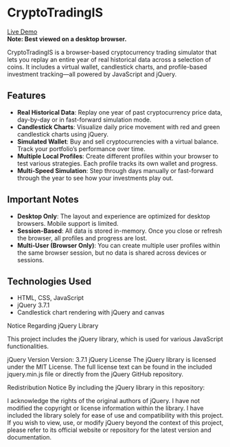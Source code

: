 # CryptoTradingIS

[Live Demo](https://hamiteldem.github.io/CryptoTradingIS/)  
**Note: Best viewed on a desktop browser.**

CryptoTradingIS is a browser-based cryptocurrency trading simulator that lets you replay an entire year of real historical data across a selection of coins. It includes a virtual wallet, candlestick charts, and profile-based investment tracking—all powered by JavaScript and jQuery.

## Features

- **Real Historical Data**: Replay one year of past cryptocurrency price data, day-by-day or in fast-forward simulation mode.
- **Candlestick Charts**: Visualize daily price movement with red and green candlestick charts using jQuery.
- **Simulated Wallet**: Buy and sell cryptocurrencies with a virtual balance. Track your portfolio’s performance over time.
- **Multiple Local Profiles**: Create different profiles within your browser to test various strategies. Each profile tracks its own wallet and progress.
- **Multi-Speed Simulation**: Step through days manually or fast-forward through the year to see how your investments play out.

## Important Notes

- **Desktop Only**: The layout and experience are optimized for desktop browsers. Mobile support is limited.
- **Session-Based**: All data is stored in-memory. Once you close or refresh the browser, all profiles and progress are lost.
- **Multi-User (Browser Only)**: You can create multiple user profiles within the same browser session, but no data is shared across devices or sessions.

## Technologies Used

- HTML, CSS, JavaScript
- jQuery 3.7.1
- Candlestick chart rendering with jQuery and canvas





Notice Regarding jQuery Library

This project includes the jQuery library, which is used for various JavaScript functionalities.

jQuery Version
Version: 3.7.1
jQuery License
The jQuery library is licensed under the MIT License. The full license text can be found in the included jquery.min.js file or directly from the jQuery GitHub repository.

Redistribution Notice
By including the jQuery library in this repository:

I acknowledge the rights of the original authors of jQuery.
I have not modified the copyright or license information within the library.
I have included the library solely for ease of use and compatibility with this project.
If you wish to view, use, or modify jQuery beyond the context of this project, please refer to its official website or repository for the latest version and documentation.
